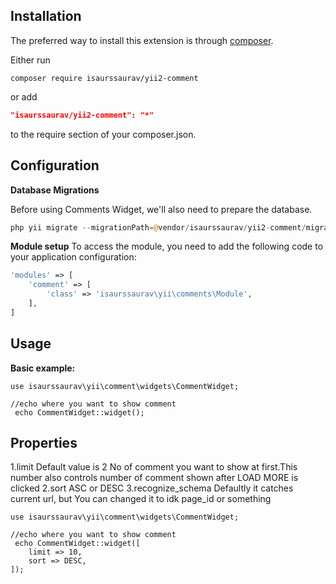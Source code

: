 
Installation
------------

The preferred way to install this extension is through [composer](http://getcomposer.org/download/).

Either run

```
composer require isaurssaurav/yii2-comment
```

or add

```json
"isaurssaurav/yii2-comment": "*"
```

to the require section of your composer.json.


Configuration
-----------------------

**Database Migrations**

Before using Comments Widget, we'll also need to prepare the database.
```php
php yii migrate --migrationPath=@vendor/isaurssaurav/yii2-comment/migration
```

**Module setup**
To access the module, you need to add the following code to your application configuration:
```php
'modules' => [
    'comment' => [
        'class' => 'isaurssaurav\yii\comments\Module',
    ],
]
```

Usage
-------------------
**Basic example:**
```
use isaurssaurav\yii\comment\widgets\CommentWidget;

//echo where you want to show comment
 echo CommentWidget::widget();

```
Properties
-------------------
1.limit 
  Default value is 2
  No of comment you want to show at first.This number also controls number of comment shown after LOAD MORE is clicked
2.sort
  ASC or DESC
3.recognize_schema
  Defaultly it catches current url, but You can changed it to idk page_id or something

```
use isaurssaurav\yii\comment\widgets\CommentWidget;

//echo where you want to show comment
 echo CommentWidget::widget([
	limit => 10,
	sort => DESC,
]);

```


